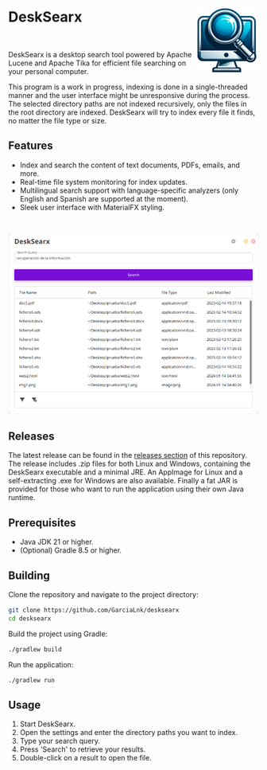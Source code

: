 # DeskSearx <img align="right" src="src/main/resources/package/desksearx.png" alt="Logo generated by DALLE-3" width="128" height="128">

<br />

DeskSearx is a desktop search tool powered by Apache Lucene and Apache Tika for efficient file searching on your personal computer.

This program is a work in progress, indexing is done in a single-threaded manner and the user interface might be unresponsive during the process. The selected directory paths are not indexed recursively, only the files in the root directory are indexed. DeskSearx will try to index every file it finds, no matter the file type or size.

## Features

- Index and search the content of text documents, PDFs, emails, and more.
- Real-time file system monitoring for index updates.
- Multilingual search support with language-specific analyzers (only English and Spanish are supported at the moment).
- Sleek user interface with MaterialFX styling.

<br />

![Demo](.ci/demo.png)

## Releases

The latest release can be found in the [releases section](https://github.com/GarciaLnk/desksearx/releases) of this repository. The release includes .zip files for both Linux and Windows, containing the DeskSearx executable and a minimal JRE. An AppImage for Linux and a self-extracting .exe for Windows are also available. Finally a fat JAR is provided for those who want to run the application using their own Java runtime.

## Prerequisites

- Java JDK 21 or higher.
- (Optional) Gradle 8.5 or higher.

## Building

Clone the repository and navigate to the project directory:

```bash
git clone https://github.com/GarciaLnk/desksearx
cd desksearx
```

Build the project using Gradle:

```bash
./gradlew build
```

Run the application:

```bash
./gradlew run
```

## Usage

1. Start DeskSearx.
2. Open the settings and enter the directory paths you want to index.
3. Type your search query.
4. Press 'Search' to retrieve your results.
5. Double-click on a result to open the file.

